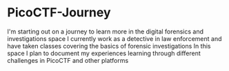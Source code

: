 # PicoCTF-Journey

I'm starting out on a journey to learn more in the digital forensics and investigations space
I currently work as a detective in law enforcement and have taken classes covering the basics of forensic investigations
In this space I plan to document my experiences learning through different challenges in PicoCTF and other platforms

